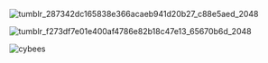 
![tumblr_287342dc165838e366acaeb941d20b27_c88e5aed_2048](https://github.com/gooicide/gooicide/assets/163074010/ae668b23-a108-4af5-a265-9c7bdb1de3f6)

![tumblr_f273df7e01e400af4786e82b18c47e13_65670b6d_2048](https://github.com/gooicide/gooicide/assets/163074010/503120d2-7dcb-487d-be6c-7ba60432963a)

![cybees](https://cdn.discordapp.com/attachments/1223591104520261632/1254558166679556166/SPOILER_db7333a1e86bead28f311fb59f1f9d79.gif?ex=667c90d7&is=667b3f57&hm=b3d03dccb925cb4eef0ff4b7227e33d95e4b2e2cfb6defa5841331ebc479f1a1&)
